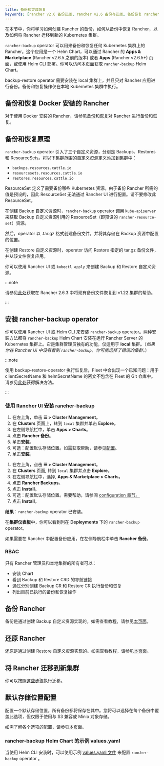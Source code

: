 ```yaml
---
title: 备份和灾难恢复
keywords: [rancher v2.6 备份还原, rancher v2.6 备份与还原, 备份恢复 rancher v2.6, rancher v2.6 备份与恢复]
---
```


<head>
  <link rel="canonical" href="https://ranchermanager.docs.rancher.com/zh/how-to-guides/new-user-guides/backup-restore-and-disaster-recovery"/>
</head>

在本节中，你将学习如何创建 Rancher 的备份，如何从备份中恢复 Rancher，以及如何将 Rancher 迁移到新的 Kubernetes 集群。

`rancher-backup` operator 可以用来备份和恢复任何 Kubernetes 集群上的 Rancher。这个应用是一个 Helm Chart，可以通过 Rancher 的  **Apps & Marketplace** (Rancher v2.6.5 之前的版本) 或者 **Apps** (Rancher v2.6.5+) 页面，或使用 Helm CLI 部署。你可以访问[本页面](https://github.com/rancher/charts/tree/release-v2.6/charts/rancher-backup)获取 `rancher-backup` Helm Chart。

backup-restore operator 需要安装在 local 集群上，并且只对 Rancher 应用进行备份。备份和恢复操作仅在本地 Kubernetes 集群中执行。


## 备份和恢复 Docker 安装的 Rancher

对于使用 Docker 安装的 Rancher，请参见[备份](back-up-docker-installed-rancher.md)和[恢复](restore-docker-installed-rancher.md)对 Rancher 进行备份和恢复。

## 备份和恢复原理

`rancher-backup` operator 引入了三个自定义资源，分别是 Backups、Restores 和 ResourceSets。将以下集群范围的自定义资源定义添加到集群中：

- `backups.resources.cattle.io`
- `resourcesets.resources.cattle.io`
- `restores.resources.cattle.io`

ResourceSet 定义了需要备份哪些 Kubernetes 资源。由于备份 Rancher 所需的值是预设的，因此 ResourceSet 无法通过 Rancher UI 进行配置。请不要修改此 ResourceSet。

在创建 Backup 自定义资源时，`rancher-backup` operator 调用 `kube-apiserver` 来获取 Backup 自定义资源引用的 ResourceSet（即预设的 `rancher-resource-set`）资源。

然后，operator 以 .tar.gz 格式创建备份文件，并将其存储在 Backup 资源中配置的位置。

在创建 Restore 自定义资源时，operator 访问 Restore 指定的 tar.gz 备份文件，并从该文件恢复应用。

你可以使用 Rancher UI 或 `kubectl apply` 来创建 Backup 和 Restore 自定义资源。

:::note

请参见[此处](migrate-rancher-to-new-cluster.md#2-使用-restore-自定义资源来还原备份)获取在 Rancher 2.6.3 中将现有备份文件恢复到 v1.22 集群的帮助。

:::

## 安装 rancher-backup operator

你可以使用 Rancher UI 或 Helm CLI 来安装 `rancher-backup` operator。两种安装方法都将 `rancher-backup` Helm Chart 安装在运行 Rancher Server 的 Kubernetes 集群上。它是集群管理员独有的功能，仅适用于 **local** 集群。（*如果你在 Rancher UI 中没有看到 `rancher-backup`，你可能选择了错误的集群。*）

:::note

使用 backup-restore-operator 执行恢复后，Fleet 中会出现一个已知问题：用于 clientSecretName 和 helmSecretName 的密文不包含在 Fleet 的 Git 仓库中。请参见[此处](../../../integrations-in-rancher/fleet-gitops-at-scale/fleet-gitops-at-scale.md#故障排除)获得解决方法。

:::

### 使用 Rancher UI 安装 rancher-backup

<Tabs groupId="rancher-version">
<TabItem value="Rancher v2.6.5+">

1. 在左上角，单击 **☰ > Cluster Management**。
1. 在 **Clusters** 页面上，转到 `local` 集群并单击 **Explore**。
1. 在左侧导航栏中，单击 **Apps > Charts**。
1. 点击 **Rancher 备份**。
1. 单击**安装**。
1. 可选：配置默认存储位置。如需获取帮助，请参见[配置](../../../reference-guides/backup-restore-configuration/storage-configuration.md)。
1. 单击**安装**。

</TabItem>
<TabItem value="Rancher before v2.6.5">

1. 在左上角，点击 **☰ > Cluster Management**。
1. 在 **Clusters** 页面, 转到 `local` 集群并点击 **Explore**。
1. 在左侧导航栏中，选择, **Apps & Marketplace > Charts**。
1. 点击 **Rancher Backups**。
1. 点击 **Install**。
1. 可选：配置默认存储位置。需要帮助，请参阅 [configuration 章节。](../../../reference-guides/backup-restore-configuration/storage-configuration.md)
1. 点击 **Install**。

</TabItem>
</Tabs>

**结果**：`rancher-backup` operator 已安装。

在**集群仪表板**中，你可以看到列在 **Deployments** 下的 `rancher-backup` operator。

如果需要在 Rancher 中配置备份应用，在左侧导航栏中单击 **Rancher 备份**。

### RBAC

只有 Rancher 管理员和本地集群的所有者可以：

* 安装 Chart
* 看到 Backup 和 Restore CRD 的导航链接
* 通过分别创建 Backup CR 和 Restore CR 执行备份和恢复
* 列出目前已执行的备份和恢复操作

## 备份 Rancher

备份是通过创建 Backup 自定义资源实现的。如需查看教程，请参见[本页面](back-up-rancher.md)。

## 还原 Rancher

还原是通过创建 Restore 自定义资源实现的。如需查看教程，请参见[本页面](restore-rancher.md)。

## 将 Rancher 迁移到新集群

你可以按照[这些步骤](migrate-rancher-to-new-cluster.md)执行迁移。

## 默认存储位置配置

配置一个默认存储位置，所有备份都将保存在其中。您将可以选择在每个备份中覆盖此选项，但仅限于使用与 S3 兼容或 Minio 对象存储。

如需了解各个选项的配置，请参见[本页面](../../../reference-guides/backup-restore-configuration/storage-configuration.md)。

### rancher-backup Helm Chart 的示例 values.yaml

当使用 Helm CLI 安装时，可以使用示例 [values.yaml 文件](../../../reference-guides/backup-restore-configuration/storage-configuration.md#rancher-backup-helm-chart-的示例-valuesyaml) 来配置 `rancher-backup` operator 。
